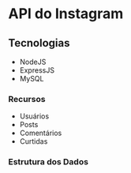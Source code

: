 # API do Instagram

## Tecnologias
- NodeJS
- ExpressJS
- MySQL

### Recursos
- Usuários
- Posts
- Comentários
- Curtidas

### Estrutura dos Dados